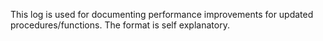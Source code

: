 This log is used for documenting performance improvements for updated procedures/functions. The format is self explanatory.

